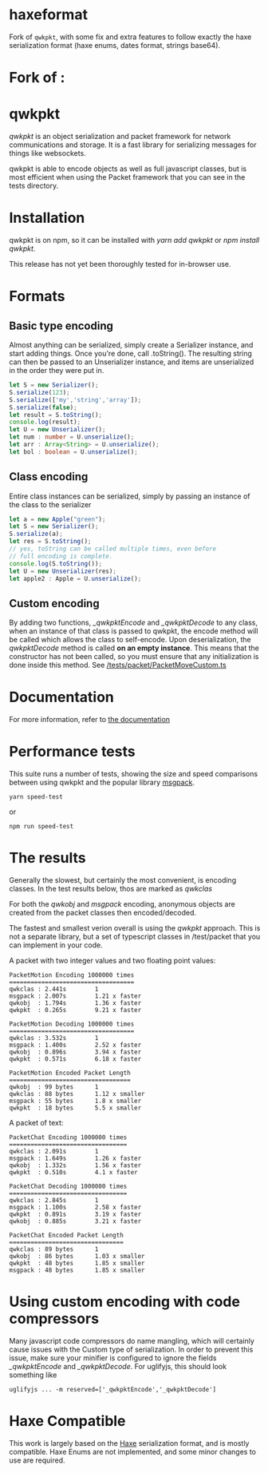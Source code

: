 # haxeformat

Fork of `qwkpkt`, with some fix and extra features to follow exactly the haxe serialization format (haxe enums, dates format, strings base64).

# Fork of :

# qwkpkt
*qwkpkt* is an object serialization and packet framework for network communications and storage.
It is a fast library for serializing messages for things like websockets.

qwkpkt is able to encode objects as well as full javascript classes, but is most efficient when 
using the Packet framework that you can see in the tests directory.

# Installation
qwkpkt is on npm, so it can be installed with *yarn add qwkpkt* or *npm install qwkpkt*. 

This release has not yet been thoroughly tested for in-browser use.

# Formats
## Basic type encoding
Almost anything can be serialized, simply create a Serializer instance, and start adding things.
Once you're done, call .toString(). The resulting string can then be passed to an Unserializer
instance, and items are unserialized in the order they were put in.
```typescript
let S = new Serializer();
S.serialize(123);
S.serialize(['my','string','array']);
S.serialize(false);
let result = S.toString();
console.log(result);
let U = new Unserializer();
let num : number = U.unserialize();
let arr : Array<String> = U.unserialize();
let bol : boolean = U.unserialize();
```

## Class encoding
Entire class instances can be serialized, simply by passing an instance of the class to the
serializer
```javascript
let a = new Apple("green");
let S = new Serializer();
S.serialize(a);
let res = S.toString();
// yes, toString can be called multiple times, even before
// full encoding is complete.
console.log(S.toString());
let U = new Unserializer(res);
let apple2 : Apple = U.unserialize(); 
```

## Custom encoding
By adding two functions, *_qwkpktEncode* and *_qwkpktDecode* to any class, when an instance of 
that class is passed to qwkpkt, the encode method will be called which allows the class
to self-encode. Upon deserialization, the *qwkpktDecode* method is called **on an empty instance**.
This means that the constructor has not been called, so you must ensure that any initialization is
done inside this method. See [/tests/packet/PacketMoveCustom.ts](https://github.com/Madrok/qwkpkt/blob/main/tests/packet/PacketMoveCustom.ts)

# Documentation
For more information, refer to [the documentation](https://github.com/Madrok/qwkpkt/blob/main/doc/globals.md)

# Performance tests
This suite runs a number of tests, showing the size and speed comparisons between using qwkpkt
and the popular library [msgpack](https://msgpack.org/).
```
yarn speed-test
```
or 
```
npm run speed-test
```

# The results
Generally the slowest, but certainly the most convenient, is encoding classes. In the test results
below, thos are marked as *qwkclas*

For both the *qwkobj* and *msgpack* encoding, anonymous objects are created from the packet classes
then encoded/decoded.

The fastest and smallest verion overall is using the *qwkpkt* approach. This is not a separate library,
but a set of typescript classes in /test/packet that you can implement in your code.

A packet with two integer values and two floating point values:
```
PacketMotion Encoding 1000000 times
===================================
qwkclas : 2.441s        1
msgpack : 2.007s        1.21 x faster
qwkobj  : 1.794s        1.36 x faster
qwkpkt  : 0.265s        9.21 x faster

PacketMotion Decoding 1000000 times
===================================
qwkclas : 3.532s        1
msgpack : 1.400s        2.52 x faster
qwkobj  : 0.896s        3.94 x faster
qwkpkt  : 0.571s        6.18 x faster

PacketMotion Encoded Packet Length
==================================
qwkobj  : 99 bytes      1
qwkclas : 88 bytes      1.12 x smaller
msgpack : 55 bytes      1.8 x smaller
qwkpkt  : 18 bytes      5.5 x smaller
```

A packet of text:
```
PacketChat Encoding 1000000 times
=================================
qwkclas : 2.091s        1
msgpack : 1.649s        1.26 x faster
qwkobj  : 1.332s        1.56 x faster
qwkpkt  : 0.510s        4.1 x faster

PacketChat Decoding 1000000 times
=================================
qwkclas : 2.845s        1
msgpack : 1.100s        2.58 x faster
qwkpkt  : 0.891s        3.19 x faster
qwkobj  : 0.885s        3.21 x faster

PacketChat Encoded Packet Length
================================
qwkclas : 89 bytes      1
qwkobj  : 86 bytes      1.03 x smaller
qwkpkt  : 48 bytes      1.85 x smaller
msgpack : 48 bytes      1.85 x smaller
```

# Using custom encoding with code compressors
Many javascript code compressors do name mangling, which will certainly cause issues with the Custom
type of serialization. In order to prevent this issue, make sure your minifier is configured to 
ignore the fields *_qwkpktEncode* and *_qwkpktDecode*. For uglifyjs, this should look something like
```
uglifyjs ... -m reserved=['_qwkpktEncode','_qwkpktDecode']
```

# Haxe Compatible
This work is largely based on the [Haxe](https://www.haxe.org) serialization format, and is mostly 
compatible. Haxe Enums are not implemented, and some minor changes to use are required. 
